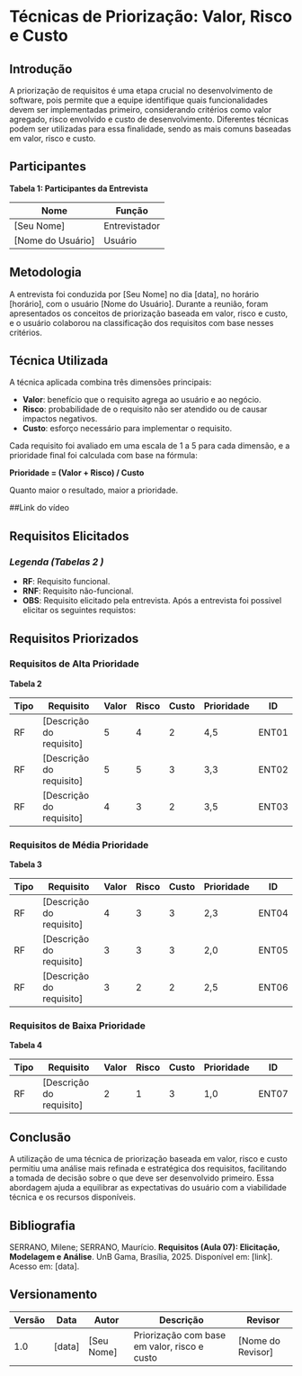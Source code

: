 # Técnicas de Priorização: Valor, Risco e Custo

## Introdução

A priorização de requisitos é uma etapa crucial no desenvolvimento de software, pois permite que a equipe identifique quais funcionalidades devem ser implementadas primeiro, considerando critérios como valor agregado, risco envolvido e custo de desenvolvimento. Diferentes técnicas podem ser utilizadas para essa finalidade, sendo as mais comuns baseadas em valor, risco e custo.

## Participantes

**Tabela 1: Participantes da Entrevista**

| Nome | Função |
|------|--------|
| [Seu Nome] | Entrevistador |
| [Nome do Usuário] | Usuário |

## Metodologia

A entrevista foi conduzida por [Seu Nome] no dia [data], no horário [horário], com o usuário [Nome do Usuário]. Durante a reunião, foram apresentados os conceitos de priorização baseada em valor, risco e custo, e o usuário colaborou na classificação dos requisitos com base nesses critérios.

## Técnica Utilizada

A técnica aplicada combina três dimensões principais:

- **Valor**: benefício que o requisito agrega ao usuário e ao negócio.
- **Risco**: probabilidade de o requisito não ser atendido ou de causar impactos negativos.
- **Custo**: esforço necessário para implementar o requisito.

Cada requisito foi avaliado em uma escala de 1 a 5 para cada dimensão, e a prioridade final foi calculada com base na fórmula:

**Prioridade = (Valor + Risco) / Custo**

Quanto maior o resultado, maior a prioridade.

##Link do vídeo

## Requisitos Elicitados

### *Legenda (Tabelas 2 )*
- **RF**: Requisito funcional.
- **RNF**: Requisito não-funcional.
- **OBS**: Requisito elicitado pela entrevista.
Após a entrevista foi possivel elicitar os seguintes requistos:

## Requisitos Priorizados

### Requisitos de Alta Prioridade

**Tabela 2**

| Tipo | Requisito | Valor | Risco | Custo | Prioridade | ID |
|------|-----------|-------|-------|-------|------------|----|
| RF | [Descrição do requisito] | 5 | 4 | 2 | 4,5 | ENT01 |
| RF | [Descrição do requisito] | 5 | 5 | 3 | 3,3 | ENT02 |
| RF | [Descrição do requisito] | 4 | 3 | 2 | 3,5 | ENT03 |

### Requisitos de Média Prioridade

**Tabela 3**

| Tipo | Requisito | Valor | Risco | Custo | Prioridade | ID |
|------|-----------|-------|-------|-------|------------|----|
| RF | [Descrição do requisito] | 4 | 3 | 3 | 2,3 | ENT04 |
| RF | [Descrição do requisito] | 3 | 3 | 3 | 2,0 | ENT05 |
| RF | [Descrição do requisito] | 3 | 2 | 2 | 2,5 | ENT06 |

### Requisitos de Baixa Prioridade

**Tabela 4**

| Tipo | Requisito | Valor | Risco | Custo | Prioridade | ID |
|------|-----------|-------|-------|-------|------------|----|
| RF | [Descrição do requisito] | 2 | 1 | 3 | 1,0 | ENT07 |

## Conclusão

A utilização de uma técnica de priorização baseada em valor, risco e custo permitiu uma análise mais refinada e estratégica dos requisitos, facilitando a tomada de decisão sobre o que deve ser desenvolvido primeiro. Essa abordagem ajuda a equilibrar as expectativas do usuário com a viabilidade técnica e os recursos disponíveis.

## Bibliografia

SERRANO, Milene; SERRANO, Maurício. **Requisitos (Aula 07): Elicitação, Modelagem e Análise**. UnB Gama, Brasília, 2025. Disponível em: [link]. Acesso em: [data].

## Versionamento

| Versão | Data | Autor | Descrição | Revisor |
|--------|------|-------|------------|---------|
| 1.0 | [data] | [Seu Nome] | Priorização com base em valor, risco e custo | [Nome do Revisor] |

